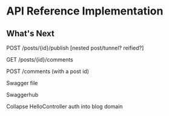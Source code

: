 # API Reference Implementation

## What's Next

POST /posts/{id}/publish [nested post/tunnel? reified?]

GET /posts/{id}/comments

POST /comments
(with a post id)

Swagger file

Swaggerhub

Collapse HelloController auth into blog domain